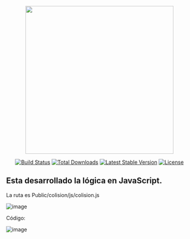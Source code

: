 <p align="center"><a href="https://laravel.com" target="_blank"><img src="https://raw.githubusercontent.com/laravel/art/master/logo-lockup/5%20SVG/2%20CMYK/1%20Full%20Color/laravel-logolockup-cmyk-red.svg" width="400"></a></p>

<p align="center">
<a href="https://travis-ci.org/laravel/framework"><img src="https://travis-ci.org/laravel/framework.svg" alt="Build Status"></a>
<a href="https://packagist.org/packages/laravel/framework"><img src="https://img.shields.io/packagist/dt/laravel/framework" alt="Total Downloads"></a>
<a href="https://packagist.org/packages/laravel/framework"><img src="https://img.shields.io/packagist/v/laravel/framework" alt="Latest Stable Version"></a>
<a href="https://packagist.org/packages/laravel/framework"><img src="https://img.shields.io/packagist/l/laravel/framework" alt="License"></a>
</p>

<h2>Esta desarrollado la lógica en JavaScript.</h2>

La ruta es Public/colision/js/colision.js

![image](https://user-images.githubusercontent.com/8843773/126709998-801b85e4-0a08-4996-9fe5-ef5cac34f1e9.png)

Código:

![image](https://user-images.githubusercontent.com/8843773/126710608-99e170b9-1e56-49c5-847a-7a7e87e6d2e7.png)
